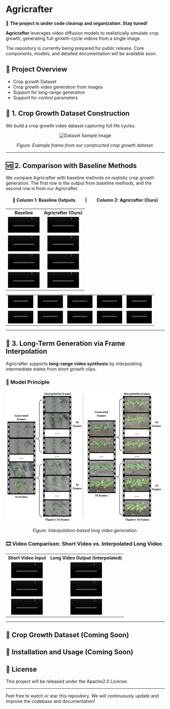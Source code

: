 # Agricrafter

🚧 **The project is under code cleanup and organization. Stay tuned!**

**Agricrafter** leverages video diffusion models to realistically simulate crop growth, generating full-growth-cycle videos from a single image.

The repository is currently being prepared for public release. Core components, models, and detailed documentation will be available soon.

## 📌 Project Overview
- Crop growth Dataset
- Crop growth video generation from images
- Support for long-range generation
- Support for control parameters

## 🧬 1. Crop Growth Dataset Construction

We build a crop growth video dataset capturing full life cycles.

<div align="center">
  <img src="assets/dataset-1.png" width="600" alt="Dataset Sample Image"/>
  <p><em>Figure: Example frame from our constructed crop growth dataset.</em></p>
</div>

---

## 🆚 2. Comparison with Baseline Methods

We compare Agricrafter with baseline methods on realistic crop growth generation. The first row is the output from baseline methods, and the second row is from our Agricrafter.

<h4 align="center">🔁 Column 1: Baseline Outputs   |   Column 2: Agricrafter (Ours)</h4>

<table>
  <tr>
    <th style="text-align:center">Baseline</th>
    <th style="text-align:center">Agricrafter (Ours)</th>
  </tr>
  <tr>
    <td align="center">
      <video src="https://github.com/user-attachments/assets/c7a32569-e1cc-4727-afc9-0a721f5ee2b8" controls width="100">
      </video>
    </td>
    <td align="center">
      <video src="https://github.com/user-attachments/assets/5544987a-f209-42e3-8554-8c46c5063eb2" controls width="100">
      </video>
    </td>
  </tr>
  <tr>
    <td align="center">
      <video src="https://github.com/user-attachments/assets/a66cd49b-26e8-4312-9710-2bb438e4336f" controls width="100">
      </video>
    </td>
    <td align="center">
      <video src="https://github.com/user-attachments/assets/761ee9f0-39a4-4ddc-b242-1a8a1287fccd" controls width="100">
      </video>
    </td>
  </tr>
  <tr>
    <td align="center">
      <video src="https://github.com/user-attachments/assets/9bf91685-a9c3-47f8-8567-e75dfb1ffa23" controls width="100">
      </video>
    </td>
    <td align="center">
      <video src="https://github.com/user-attachments/assets/69ed3bb3-ed86-40a4-baea-12d91c509df7" controls width="100">
      </video>
    </td>
  </tr>
    <tr>
    <td align="center">
      <video src="https://github.com/user-attachments/assets/80c23bed-9f76-406d-bc55-183cdb3460da" controls width="100">
      </video>
    </td>
    <td align="center">
      <video src="https://github.com/user-attachments/assets/7128cad4-a188-4f11-99d7-7df508d75ed2" controls width="100">
      </video>
    </td>
  </tr>
</table>


<table>
  <tr>
    <td align="center">
      <video src="https://github.com/user-attachments/assets/08226e9f-f2cb-41a6-983b-59669f25d506" controls width="80">
      </video>
    </td>
    <td align="center">
      <video src="https://github.com/user-attachments/assets/af27a947-c93b-4b21-b6db-dd36dff83170" controls width="80">
      </video>
    </td>
    <td align="center">
      <video src="https://github.com/user-attachments/assets/ce779574-a551-4bb8-8b65-2665baa7a268" controls width="80">
      </video>
    </td>
    <td align="center">
      <video src="https://github.com/user-attachments/assets/123ff3ba-86a2-4083-bea3-c2bb9248e886" controls width="80">
      </video>
    </td>
    <td align="center">
      <video src="https://github.com/user-attachments/assets/7805ae96-96b5-4494-b273-99ce5b201220" controls width="80">
      </video>
    </td>
  </tr>
  <tr>
    <td align="center">
      <video src="https://github.com/user-attachments/assets/3763ee06-1332-49b9-bfff-5a8799dfde2c" controls width="80">
      </video>
    </td>
    <td align="center">
      <video src="https://github.com/user-attachments/assets/5544987a-f209-42e3-8554-8c46c5063eb2" controls width="80">
      </video>
    </td>
    <td align="center">
      <video src="https://github.com/user-attachments/assets/761ee9f0-39a4-4ddc-b242-1a8a1287fccd" controls width="80">
      </video>
    </td>
    <td align="center">
      <video src="https://github.com/user-attachments/assets/69ed3bb3-ed86-40a4-baea-12d91c509df7" controls width="80">
      </video>
    </td>
    <td align="center">
      <video src="https://github.com/user-attachments/assets/7128cad4-a188-4f11-99d7-7df508d75ed2" controls width="80">
      </video>
    </td>
  </tr>
</table>

---

## 🔁 3. Long-Term Generation via Frame Interpolation

Agricrafter supports **long-range video synthesis** by interpolating intermediate states from short growth clips.

### 🧠 Model Principle

<div align="center">
  <img src="assets/interpolation-1.png" width="500" alt="Interpolation Principle"/>
  <p><em>Figure: Interpolation-based long video generation.</em></p>
</div>

### 🎞️ Video Comparison: Short Video vs. Interpolated Long Video

<table>
  <tr>
    <th style="text-align:center">Short Video Input</th>
    <th style="text-align:center">Long Video Output (Interpolated)</th>
  </tr>
  <tr>
    <td align="center">
      <video src="https://github.com/user-attachments/assets/b683000e-9412-4bfe-9d38-707c2ef6a177" controls width="100">
      </video>
    </td>
    <td align="center">
      <video src="https://github.com/user-attachments/assets/06390bd7-1866-4dd3-ae4f-a007c033ebf7" controls width="100">
      </video>
    </td>
  </tr>
  <tr>
    <td align="center">
      <video src="https://github.com/user-attachments/assets/76d4ea3c-d608-44f1-95de-0217c9d6caf5" controls width="100">
      </video>
    </td>
    <td align="center">
      <video src="https://github.com/user-attachments/assets/dd81f91b-88ca-405c-b333-d2e635a28360" controls width="100">
      </video>
    </td>
  </tr>
  <tr>
    <td align="center">
      <video src="https://github.com/user-attachments/assets/47ddc2e2-a68f-4f0d-9864-9d8a00bdc3b7" controls width="100">
      </video>
    </td>
    <td align="center">
      <video src="https://github.com/user-attachments/assets/1606ef13-e4e8-42d0-83f8-8c21677b82c0" controls width="100">
      </video>
    </td>
  </tr>
</table>

---


## 📂 Crop Growth Dataset (Coming Soon)

## 🔧 Installation and Usage (Coming Soon)

## 📄 License
This project will be released under the Apache2.0 License.

---

Feel free to watch or star this repository. We will continuously update and improve the codebase and documentation!
